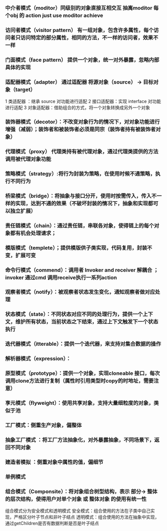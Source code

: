 ### 中介者模式（moditor）同级别的对象直接互相交互 抽离moditor 每个obj 的 action just use moditor achieve

### 访问者模式（visitor pattern） 有一组对象，包含许多属性，每个访问者只访问特定的部分属性，相同的方法，不一样的访问者，效果不一样

### 门面模式（face pattern） 提供一个对象，统一对外暴露，忽略内部具体的实现

### 适配器模式（adapter） 通过适配器 将源对象（source） -> 目标对象（target）
  1 类适配器 ：继承 source 对功能进行适配
  2 接口适配器：实现 interface 对功能进行适配
  3 对象适配器：借助组合的方式，将一个对象转换成另外一个对象

### 装饰器模式（decotor）：不改变对象行为的情况下，对对象功能进行增强（减弱）；装饰者和被装饰者必须是同宗（装饰者持有被装饰者对象）

### 代理模式（proxy） 代理类持有被代理对象，通过代理类提供的方法调用被代理对象功能

### 策略模式（strategy）:将行为封装为策略，在使用时候不通策略，执行不同行为

### 桥梁模式（bridge）：将抽象与接口分开，使用时按需传入，传入不一样的实现，达到不通的效果（不破坏封装的情况下，抽象和实现都可以独立扩展）

### 责任链模式（chain）：通过责任链，串联各对象，使得链上的每个对象都有机会处理请求；

### 模版模式（templete）；提供模版供子类实现，代码复用，封装不变，扩展可变

### 命令行模式（commend）：调用者 Invoker and receiver 解耦合 ；invoker 通过cmd 调用receive执行一系列action

### 观察者模式（notify）：被观察者状态发生变化，通知观察者做对应处理

### 状态模式（state）：不同状态对应不同的处理行为，提供一个上下文，维护所有状态，当前状态之下结束，通过上下文触发下一个状态执行

### 迭代器模式（itterable）：提供一个迭代器，来支持对集合数据的操作

### 解析器模式（expression）：

### 原型模式（prototype）：提供一个对象，实现cloneable 接口，每次调用clone方法进行复制（属性时引用类型时copy的时地址，需要注意）

### 享元模式（flyweight）：使用共享对象，支持大量细粒度的对象，类似于池

### 工厂模式：侧重生产对象，偏整体

### 抽象工厂模式 ：将工厂方法抽象化，对外暴露抽象，不同场景下，返回不同对象

### 建造者模拟 ：侧重对象中属性的值，偏细节

### 单例模式

### 组合模式（Componsite）：将对象组合树型结构，表示 部分-> 整体的层次结构，使得用户对单个对象 或 整体对象 的使用有统一性
  组合模式分为安全模式和透明模式
    安全模式：组合使用的方法在子类中自己实现，严格区分叶子节点和非叶子结点
    透明模式：组合使用的方法在抽象中实现，通过getChildren是否有数据判断是否是叶子结点

